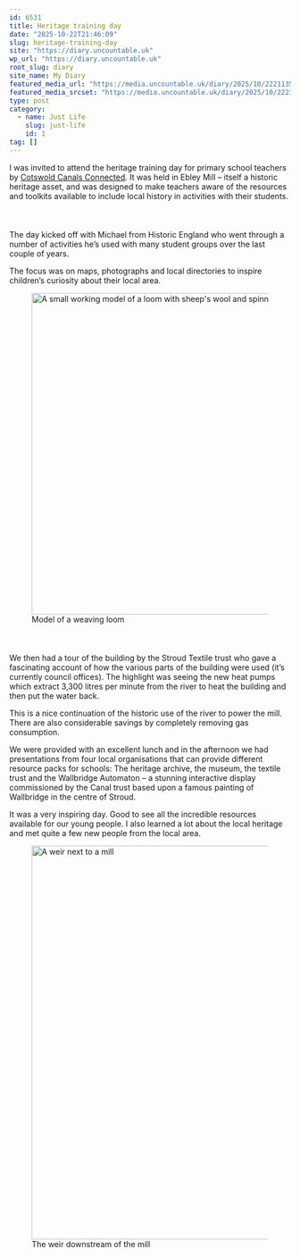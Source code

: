 ```yaml
---
id: 6531
title: Heritage training day
date: "2025-10-22T21:46:09"
slug: heritage-training-day
site: "https://diary.uncountable.uk"
wp_url: "https://diary.uncountable.uk"
root_slug: diary
site_name: My Diary
featured_media_url: "https://media.uncountable.uk/diary/2025/10/22211358/IMG20251022153758.webp"
featured_media_srcset: "https://media.uncountable.uk/diary/2025/10/22211358/IMG20251022153758-300x169.webp 300w, https://media.uncountable.uk/diary/2025/10/22211358/IMG20251022153758-1024x575.webp 1024w, https://media.uncountable.uk/diary/2025/10/22211358/IMG20251022153758-150x150.webp 150w, https://media.uncountable.uk/diary/2025/10/22211358/IMG20251022153758-640x360.webp 640w, https://media.uncountable.uk/diary/2025/10/22211358/IMG20251022153758.webp 2216w"
type: post
category:
  - name: Just Life
    slug: just-life
    id: 1
tag: []
---
```



<p>I was invited to attend the heritage training day for primary school teachers by <a href="https://www.cotswoldcanalsconnected.org/">Cotswold Canals Connected</a>.  It was held in Ebley Mill &#8211; itself a historic heritage asset, and was designed to make teachers aware of the resources and toolkits available to include local history in activities with their students.</p>


<style>.kb-row-layout-id6531_e513e6-05 > .kt-row-column-wrap{align-content:start;}:where(.kb-row-layout-id6531_e513e6-05 > .kt-row-column-wrap) > .wp-block-kadence-column{justify-content:start;}.kb-row-layout-id6531_e513e6-05 > .kt-row-column-wrap{column-gap:var(--global-kb-gap-md, 2rem);row-gap:var(--global-kb-gap-md, 2rem);padding-top:var(--global-kb-spacing-sm, 1.5rem);padding-bottom:var(--global-kb-spacing-sm, 1.5rem);grid-template-columns:repeat(2, minmax(0, 1fr));}.kb-row-layout-id6531_e513e6-05 > .kt-row-layout-overlay{opacity:0.30;}@media all and (max-width: 1024px){.kb-row-layout-id6531_e513e6-05 > .kt-row-column-wrap{grid-template-columns:repeat(2, minmax(0, 1fr));}}@media all and (max-width: 767px){.kb-row-layout-id6531_e513e6-05 > .kt-row-column-wrap{grid-template-columns:minmax(0, 1fr);}.kb-row-layout-id6531_e513e6-05 > .kt-row-column-wrap > .wp-block-kadence-column:nth-child(1 of *:not(style)){order:2;}.kb-row-layout-id6531_e513e6-05 > .kt-row-column-wrap > .wp-block-kadence-column:nth-child(2 of *:not(style)){order:1;}.kb-row-layout-id6531_e513e6-05 > .kt-row-column-wrap > .wp-block-kadence-column:nth-child(3 of *:not(style)){order:12;}.kb-row-layout-id6531_e513e6-05 > .kt-row-column-wrap > .wp-block-kadence-column:nth-child(4 of *:not(style)){order:11;}.kb-row-layout-id6531_e513e6-05 > .kt-row-column-wrap > .wp-block-kadence-column:nth-child(5 of *:not(style)){order:22;}.kb-row-layout-id6531_e513e6-05 > .kt-row-column-wrap > .wp-block-kadence-column:nth-child(6 of *:not(style)){order:21;}.kb-row-layout-id6531_e513e6-05 > .kt-row-column-wrap > .wp-block-kadence-column:nth-child(7 of *:not(style)){order:32;}.kb-row-layout-id6531_e513e6-05 > .kt-row-column-wrap > .wp-block-kadence-column:nth-child(8 of *:not(style)){order:31;}}</style><div class="kb-row-layout-wrap kb-row-layout-id6531_e513e6-05 alignnone wp-block-kadence-rowlayout"><div class="kt-row-column-wrap kt-has-2-columns kt-row-layout-equal kt-tab-layout-inherit kt-mobile-layout-row kt-row-valign-top">
<style>.kadence-column6531_8d6345-b6 > .kt-inside-inner-col,.kadence-column6531_8d6345-b6 > .kt-inside-inner-col:before{border-top-left-radius:0px;border-top-right-radius:0px;border-bottom-right-radius:0px;border-bottom-left-radius:0px;}.kadence-column6531_8d6345-b6 > .kt-inside-inner-col{column-gap:var(--global-kb-gap-sm, 1rem);}.kadence-column6531_8d6345-b6 > .kt-inside-inner-col{flex-direction:column;}.kadence-column6531_8d6345-b6 > .kt-inside-inner-col > .aligncenter{width:100%;}.kadence-column6531_8d6345-b6 > .kt-inside-inner-col:before{opacity:0.3;}.kadence-column6531_8d6345-b6{position:relative;}@media all and (max-width: 1024px){.kadence-column6531_8d6345-b6 > .kt-inside-inner-col{flex-direction:column;justify-content:center;}}@media all and (max-width: 767px){.kadence-column6531_8d6345-b6 > .kt-inside-inner-col{flex-direction:column;justify-content:center;}}</style>
<div class="wp-block-kadence-column kadence-column6531_8d6345-b6"><div class="kt-inside-inner-col">
<p>The day kicked off with Michael from Historic England who went through a number of activities he&#8217;s used with many student groups over the last couple of years.</p>



<p> The focus was on maps, photographs and local directories to inspire children&#8217;s curiosity about their local area.</p>
</div></div>


<style>.kadence-column6531_00b981-2b > .kt-inside-inner-col,.kadence-column6531_00b981-2b > .kt-inside-inner-col:before{border-top-left-radius:0px;border-top-right-radius:0px;border-bottom-right-radius:0px;border-bottom-left-radius:0px;}.kadence-column6531_00b981-2b > .kt-inside-inner-col{column-gap:var(--global-kb-gap-sm, 1rem);}.kadence-column6531_00b981-2b > .kt-inside-inner-col{flex-direction:column;}.kadence-column6531_00b981-2b > .kt-inside-inner-col > .aligncenter{width:100%;}.kadence-column6531_00b981-2b > .kt-inside-inner-col:before{opacity:0.3;}.kadence-column6531_00b981-2b{position:relative;}@media all and (max-width: 1024px){.kadence-column6531_00b981-2b > .kt-inside-inner-col{flex-direction:column;justify-content:center;}}@media all and (max-width: 767px){.kadence-column6531_00b981-2b > .kt-inside-inner-col{flex-direction:column;justify-content:center;}}</style>
<div class="wp-block-kadence-column kadence-column6531_00b981-2b"><div class="kt-inside-inner-col">
<figure class="wp-block-image size-large"><img loading="lazy" decoding="async" width="1024" height="576" src="https://media.uncountable.uk/diary/2025/10/22211413/IMG20251022144052-1024x576.webp" alt="A small working model of a loom with sheep's wool and spinners in the background" class="wp-image-6534" srcset="https://media.uncountable.uk/diary/2025/10/22211413/IMG20251022144052-1024x576.webp 1024w, https://media.uncountable.uk/diary/2025/10/22211413/IMG20251022144052-300x169.webp 300w, https://media.uncountable.uk/diary/2025/10/22211413/IMG20251022144052-640x360.webp 640w" sizes="auto, (max-width: 1024px) 100vw, 1024px" /><figcaption class="wp-element-caption">Model of a weaving loom</figcaption></figure>
</div></div>

</div></div>


<p>We then had a tour of the building by the Stroud Textile trust who gave a fascinating account of how the various parts of the building were used (it&#8217;s currently council offices).  The highlight was seeing the new heat pumps which extract 3,300 litres per minute from the river to heat the building and then put the water back.</p>



<p>This is a nice continuation of the historic use of the river to power the mill.  There are also considerable savings by completely removing gas consumption.</p>



<p>We were provided with an excellent lunch and in the afternoon we had presentations from four local organisations that can provide different resource packs for schools:  The heritage archive, the museum, the textile trust and the Wallbridge Automaton &#8211; a stunning interactive display commissioned by the Canal trust based upon a famous painting of Wallbridge in the centre of Stroud.</p>



<p>It was a very inspiring day.  Good to see all the incredible resources available for our young people.  I also learned a lot about the local heritage and met quite a few new people from the local area.</p>



<figure class="wp-block-image size-large"><img loading="lazy" decoding="async" width="1024" height="705" src="https://media.uncountable.uk/diary/2025/10/22211405/IMG20251022125429-1024x705.webp" alt="A weir next to a mill" class="wp-image-6533" srcset="https://media.uncountable.uk/diary/2025/10/22211405/IMG20251022125429-1024x705.webp 1024w, https://media.uncountable.uk/diary/2025/10/22211405/IMG20251022125429-300x206.webp 300w, https://media.uncountable.uk/diary/2025/10/22211405/IMG20251022125429-640x440.webp 640w, https://media.uncountable.uk/diary/2025/10/22211405/IMG20251022125429.webp 1421w" sizes="auto, (max-width: 1024px) 100vw, 1024px" /><figcaption class="wp-element-caption">The weir  downstream of the mill</figcaption></figure>
